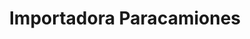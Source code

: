 ---
title: "Importadora Paracamiones"
url: /quito/importadora-paracamiones/
shop: reparación de automóviles
---